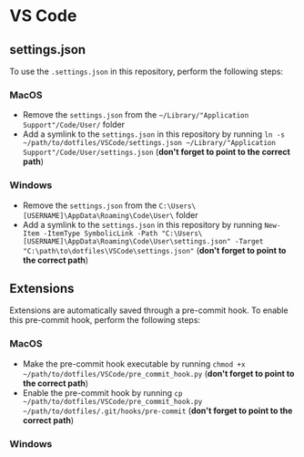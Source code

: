 # VS Code

## settings.json

To use the `.settings.json` in this repository, perform the following steps:

### MacOS
- Remove the `settings.json` from the `~/Library/"Application Support"/Code/User/` folder
- Add a symlink to the `settings.json` in this repository by running `ln -s ~/path/to/dotfiles/VSCode/settings.json ~/Library/"Application Support"/Code/User/settings.json` (**don't forget to point to the correct path**)

### Windows
- Remove the `settings.json` from the `C:\Users\[USERNAME]\AppData\Roaming\Code\User\` folder
- Add a symlink to the `settings.json` in this repository by running `New-Item -ItemType SymbolicLink -Path "C:\Users\[USERNAME]\AppData\Roaming\Code\User\settings.json" -Target "C:\path\to\dotfiles\VSCode\settings.json"` (**don't forget to point to the correct path**)

## Extensions

Extensions are automatically saved through a pre-commit hook. To enable this pre-commit hook, perform the following steps:

### MacOS
- Make the pre-commit hook executable by running `chmod +x ~/path/to/dotfiles/VSCode/pre_commit_hook.py` (**don't forget to point to the correct path**)
- Enable the pre-commit hook by running `cp ~/path/to/dotfiles/VSCode/pre_commit_hook.py ~/path/to/dotfiles/.git/hooks/pre-commit` (**don't forget to point to the correct path**)

### Windows
